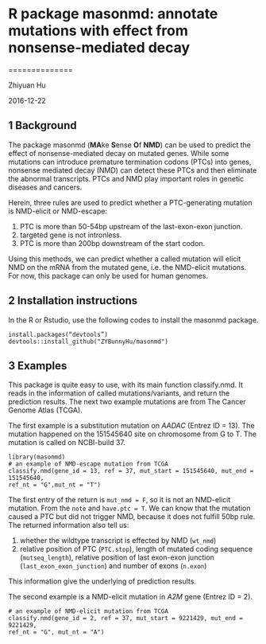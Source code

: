 # R package masonmd: annotate mutations with effect from nonsense-mediated decay
==============

Zhiyuan Hu

2016-12-22

## 1 Background
The package masonmd (**MA**ke **S**ense **O**f **NMD**) can be used to predict the effect of nonsense-mediated decay on mutated genes. While some mutations can introduce premature termination codons (PTCs) into genes, nonsense mediated decay (NMD) can detect these PTCs and then eliminate the abnormal transcripts. PTCs and NMD play important roles in genetic diseases and cancers.

Herein, three rules are used to predict whether a PTC-generating mutation is NMD-elicit or NMD-escape:
1. PTC is more than 50-54bp upstream of the last-exon-exon junction.
2. targeted gene is not intronless.
3. PTC is more than 200bp downstream of the start codon.

Using this methods, we can predict whether a called mutation will elicit NMD on the mRNA from the mutated gene, i.e. the NMD-elicit mutations. For now, this package can only be used for human genomes.

## 2 Installation instructions
In the R or Rstudio, use the following codes to install the masonmd package.
```{r install}
install.packages(“devtools”)
devtools::install_github("ZYBunnyHu/masonmd")
```

## 3 Examples
This package is quite easy to use, with its main function classify.nmd. It reads in the information of called mutations/variants, and return the prediction results. The next two example mutations are from The Cancer Genome Atlas (TCGA).

The first example is a substitution mutation on *AADAC* (Entrez ID = 13). The mutation happened on the 151545640 site on chromosome from G to T. The mutation is called on NCBI-build 37.

```{r example 1}
library(masonmd)
# an example of NMD-escape mutation from TCGA
classify.nmd(gene_id = 13, ref = 37, mut_start = 151545640, mut_end = 151545640,
ref_nt = "G",mut_nt = "T")
```

The first entry of the return is `mut_nmd = F`, so it is not an NMD-elicit mutation. From the `note` and `have.ptc = T`. We can know that the mutation caused a PTC but did not trigger NMD, because it does not fulfill 50bp rule. The returned information also tell us:
1. whether the wildtype transcript is effected by NMD (`wt_nmd`)
1. relative position of PTC (`PTC.stop`), length of mutated coding sequence (`mutseq_length`), relative position of last exon-exon junction (`last_exon_exon_junction`) and number of exons (`n.exon`)

This information give the underlying of prediction results.

The second example is a NMD-elicit mutation in *A2M* gene (Entrez ID = 2).

```{r}
# an example of NMD-elicit mutation from TCGA
classify.nmd(gene_id = 2, ref = 37, mut_start = 9221429, mut_end = 9221429,
ref_nt = "G", mut_nt = "A")
```


